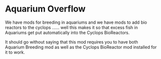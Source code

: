 # Aquarium Overflow
We have mods for breeding in aquariums and we have mods to add bio reactors to the cyclops ...... well this makes it so that excess fish in Aquariums get put automatically into the Cyclops BioReactors.

It should go without saying that this mod requires you to have both Aquarium Breeding mod as well as the Cyclops BioReactor mod installed for it to work.